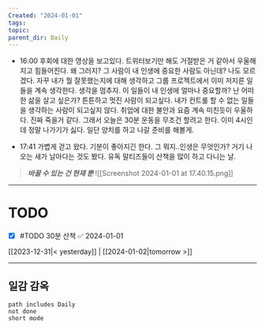 ```yaml
---
Created: "2024-01-01"
tags: 
topic: 
parent_dir: Daily
---
```

- 16:00
후회에 대한 영상을 보고있다. 트위터보기만 해도 거절받은 거 같아서 우울해지고 힘들어진다. 왜 그러지? 그 사람이 내 인생에 중요한 사람도 아닌데? 나도 모르겠다. 자꾸 내가 뭘 잘못했는지에 대해 생각하고 그룹 프로젝트에서 이미 저지른 일들을 계속 생각한다. 
생각을 멈추자. 이 일들이 내 인생에 얼마나 중요할까? 난 어떠한 삶을 살고 싶은가? 튼튼하고 멋진 사람이 되고싶다. 내가 컨트롤 할 수 없는 일들을 생각하는 사람이 되고싶지 않다. 취업에 대한 불안과 요즘 계속 미친듯이 우울하다. 진짜 죽을거 같다. 
그래서 오늘은 30분 운동을 무조건 할려고 한다. 이미 4시인데 정말 나가기가 싫다. 일단 양치를 하고 나갈 준비를 해볼게. 

- 17:41
가볍게 걷고 왔다. 기분이 좋아지긴 한다. 그 뭐지..인생은 무엇인가? 거기 나오는 새가 날아다는 것도 봤다. 유독 말티즈들이 산책을 많이 하고 다니는 날. 
> ***바꿀 수 있는 건 현재 뿐***
![[Screenshot 2024-01-01 at 17.40.15.png]]

----
# TODO
- [x] #TODO 30분 산책 ✅ 2024-01-01
  
[[2023-12-31|< yesterday]] | [[2024-01-02|tomorrow >]]  
  
---  
## 일감 감옥  
```tasks  
path includes Daily  
not done  
short mode  
```